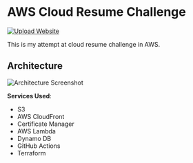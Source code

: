 # AWS Cloud Resume Challenge
[![Upload Website](https://github.com/rishabkumar7/aws-cloud-resume-challenge/actions/workflows/front-end-CICD.yml/badge.svg)](https://github.com/rishabkumar7/aws-cloud-resume-challenge/actions/workflows/front-end-CICD.yml)

This is my attempt at cloud resume challenge in AWS.


## Architecture

![Architecture Screenshot](AWS-CloudResumeChallnge-Architecture.png)



**Services Used**:

- S3
- AWS CloudFront
- Certificate Manager
- AWS Lambda
- Dynamo DB
- GitHub Actions
- Terraform


